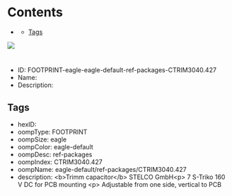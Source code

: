 



Contents
========

* [](#)
	* [Tags](#tags)
  
![][im]
# 

- ID: FOOTPRINT-eagle-eagle-default-ref-packages-CTRIM3040.427
- Name: 
- Description: 

## Tags

- hexID: 
- oompType: FOOTPRINT
- oompSize: eagle
- oompColor: eagle-default
- oompDesc: ref-packages
- oompIndex: CTRIM3040.427
- oompName: eagle-default/ref-packages/CTRIM3040.427
- description: &lt;b&gt;Trimm capacitor&lt;/b&gt; STELCO GmbH&lt;p&gt;&#xD;
 7 S-Triko 160 V DC for PCB mounting &lt;p&gt;&#xD;
 Adjustable from one side, vertical to PCB



[im]: image.png
